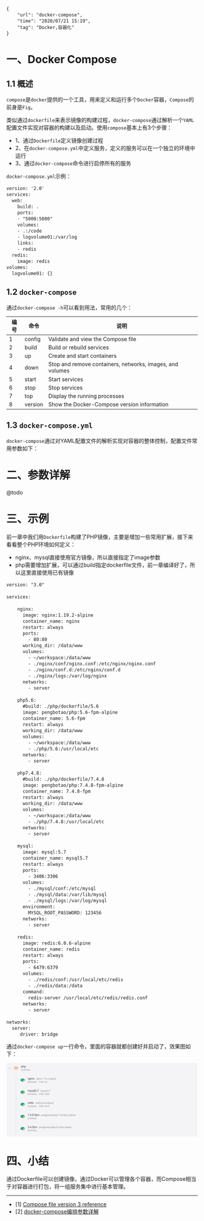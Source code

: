 ```
{
    "url": "docker-compose",
    "time": "2020/07/21 15:19",
    "tag": "Docker,容器化"
}
```

# 一、Docker Compose

## 1.1 概述

`compose`是`docker`提供的一个工具，用来定义和运行多个`Docker`容器，`Compose`的前身是`Fig`。

类似通过`dockerfile`来表示镜像的构建过程，`docker-compose`通过解析一个`YAML`配置文件实现对容器的构建以及启动。使用`compose`基本上有3个步骤：

- 1、通过`Dockerfile`定义镜像创建过程
- 2、在`docker-compose.yml`中定义服务，定义的服务可以在一个独立的环境中运行
- 3、通过`docker-compose`命令进行启停所有的服务

`docker-compose.yml`示例：

```
version: '2.0'
services:
  web:
    build: .
    ports:
    - "5000:5000"
    volumes:
    - .:/code
    - logvolume01:/var/log
    links:
    - redis
  redis:
    image: redis
volumes:
  logvolume01: {}
```

## 1.2 `docker-compose`

通过`docker-compose -h`可以看到用法，常用的几个：

编号|命令|说明
---|---|---
1|config|Validate and view the Compose file
2|build|Build or rebuild services
3|up|Create and start containers
4|down|Stop and remove containers, networks, images, and volumes
5|start|Start services
6|stop|Stop services
7|top|Display the running processes
8|version|Show the Docker-Compose version information

## 1.3 `docker-compose.yml`

`docker-compose`通过对YAML配置文件的解析实现对容器的整体控制，配置文件常用参数如下：

# 二、参数详解

@todo

# 三、示例

前一章中我们用`Dockerfile`构建了PHP镜像，主要是增加一些常用扩展，接下来看看整个PHP环境如何定义：

- nginx、mysql直接使用官方镜像，所以直接指定了image参数
- php需要增加扩展，可以通过build指定dockerfile文件，前一章编译好了，所以这里直接使用已有镜像


```
version: "3.0"

services:

    nginx:
      image: nginx:1.19.2-alpine
      container_name: nginx
      restart: always
      ports:
        - 80:80
      working_dir: /data/www
      volumes:
        - ~/workspace:/data/www
        - ./nginx/conf/nginx.conf:/etc/nginx/nginx.conf
        - ./nginx/conf.d:/etc/nginx/conf.d
        - ./nginx/logs:/var/log/nginx
      networks:
        - server

    php5.6:
      #build: ./php/dockerfile/5.6
      image: pengbotao/php:5.6-fpm-alpine
      container_name: 5.6-fpm
      restart: always
      working_dir: /data/www
      volumes:
        - ~/workspace:/data/www
        - ./php/5.6:/usr/local/etc
      networks:
        - server

    php7.4.8:
      #build: ./php/dockerfile/7.4.8
      image: pengbotao/php:7.4.8-fpm-alpine
      container_name: 7.4.8-fpm
      restart: always
      working_dir: /data/www
      volumes:
        - ~/workspace:/data/www
        - ./php/7.4.8:/usr/local/etc
      networks:
        - server

    mysql:
      image: mysql:5.7
      container_name: mysql5.7
      restart: always
      ports:
        - 3406:3306
      volumes:
        - ./mysql/conf:/etc/mysql
        - ./mysql/data:/var/lib/mysql
        - ./mysql/logs:/var/log/mysql
      environment:
        MYSQL_ROOT_PASSWORD: 123456
      networks:
        - server
    
    redis:
      image: redis:6.0.6-alpine
      container_name: redis
      restart: always
      ports:
        - 6479:6379
      volumes:
        - ./redis/conf:/usr/local/etc/redis
        - ./redis/data:/data
      command:
        redis-server /usr/local/etc/redis/redis.conf
      networks:
        - server

networks:
  server:
     driver: bridge
```

通过`docker-compose up`一行命令，里面的容器就都创建好并启动了，效果图如下：

![](../../static/uploads/docker-compose-server-php.png)

# 四、小结

通过Dockerfile可以创建镜像，通过Docker可以管理各个容器，而Compose相当于对容器进行打包，将一组服务集中进行基本管理。

---

- [1] [Compose file version 3 reference](https://docs.docker.com/compose/compose-file/)
- [2] [docker-compose编排参数详解](https://www.cnblogs.com/wutao666/p/11332186.html)